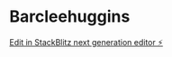 # Barcleehuggins

[Edit in StackBlitz next generation editor ⚡️](https://stackblitz.com/~/github.com/Chris-June/Barcleehuggins)